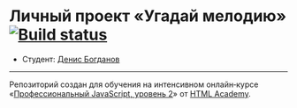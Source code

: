 # Личный проект «Угадай мелодию» [![Build status][travis-image]][travis-url]

* Студент: [Денис Богданов](https://up.htmlacademy.ru/ecmascript/6/user/111311)

---

Репозиторий создан для обучения на интенсивном онлайн‑курсе «[Профессиональный JavaScript, уровень 2](https://htmlacademy.ru/intensive/ecmascript)» от [HTML Academy](https://htmlacademy.ru).

[travis-image]: https://travis-ci.org/htmlacademy-ecmascript/111311-guess-melody.svg?branch=master
[travis-url]: https://travis-ci.org/htmlacademy-ecmascript/111311-guess-melody
